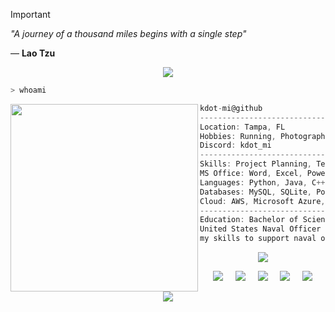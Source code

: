 > [!IMPORTANT] 
> *"A journey of a thousand miles begins with a single step"*
>
> ― **Lao Tzu**
<p align="center">
  <img src="https://i.postimg.cc/c4YxXNfd/PURPLE-Line.gif">
</p>

```python
> whoami
```
<img align="left" src="https://upload.wikimedia.org/wikipedia/commons/thumb/b/b1/Emblem_of_the_United_States_Navy.svg/900px-Emblem_of_the_United_States_Navy.svg.png" width="300" /> 

```c
kdot-mi@github
-----------------------------------------------------------------------
Location: Tampa, FL
Hobbies: Running, Photography, Gaming, Anime
Discord: kdot_mi
-----------------------------------------------------------------------
Skills: Project Planning, Team Coordination, Risk Management
MS Office: Word, Excel, PowerPoint, Outlook
Languages: Python, Java, C++
Databases: MySQL, SQLite, PostgreSQL, Oracle
Cloud: AWS, Microsoft Azure, Google Cloud
-----------------------------------------------------------------------
Education: Bachelor of Science in Information Technology
United States Naval Officer (Supply Corps). I am currently leveraging
my skills to support naval operations and logistics.
```
<p align="center">
  <img src="https://i.postimg.cc/c4YxXNfd/PURPLE-Line.gif">
</p>
<p align="center">
  <a href="https://www.linkedin.com/in/thurmondguy/"><img src="https://img.shields.io/badge/LinkedIn-0077B5?style=for-the-badge&logo=linkedin&logoColor=white"></a>&nbsp;&nbsp;&nbsp;&nbsp;
  <a href="https://kdot-mi.github.io/"><img src="https://img.shields.io/badge/website-000000?style=for-the-badge&logo=About.me&logoColor=white"></a>&nbsp;&nbsp;&nbsp;&nbsp;
  <a href="https://anilist.co/user/KDOTmi/"><img src="https://img.shields.io/badge/AniList-02A9FF?style=for-the-badge&logo=AniList&logoColor=white"></a>&nbsp;&nbsp;&nbsp;&nbsp;
  <a href="https://open.spotify.com/playlist/7cjrBLCtFJDgsNlMLBdqiL?si=a0cfde1702bf4f83"><img src="https://img.shields.io/badge/Spotify-1ED760?&style=for-the-badge&logo=spotify&logoColor=white"></a></a>&nbsp;&nbsp;&nbsp;&nbsp;
  <a href="https://x.com/kdot_mi"><img src="https://img.shields.io/badge/X-000000?style=for-the-badge&logo=x&logoColor=white"></a>
</p>

<p align="center">
  <img src="https://capsule-render.vercel.app/api?type=waving&color=0:2A1AD8,100:B948FF&height=90"/>
</p>

